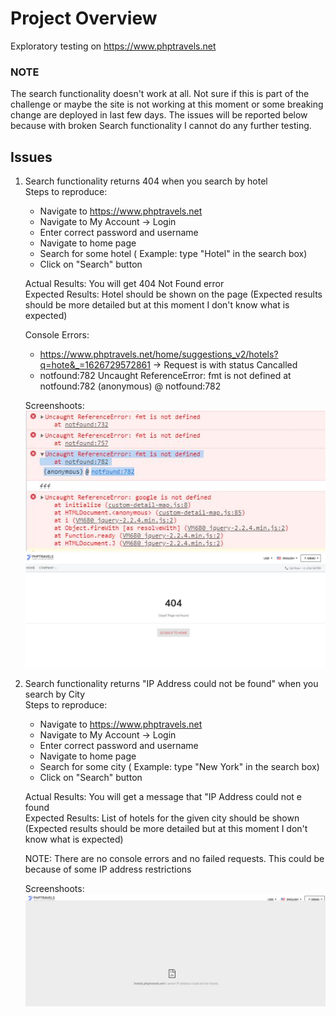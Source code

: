 
# Project Overview

Exploratory testing on https://www.phptravels.net

### NOTE

The search functionality doesn't work at all. Not sure if this is part of the challenge or maybe the site is not working at this moment or some breaking change are deployed in last few days.
The issues will be reported below because with broken Search functionality I cannot do any further testing.


## Issues

1. Search functionality returns 404 when you search by hotel<br />
    Steps to reproduce: 
    * Navigate to https://www.phptravels.net
    * Navigate to My Account -> Login
    * Enter correct password and username 
    * Navigate to home page 
    * Search for some hotel ( Example: type "Hotel" in the search box) 
    * Click on "Search" button 
    
    Actual Results: You will get 404 Not Found error<br />
    Expected Results: Hotel should be shown on the page (Expected results should be more detailed but at this moment I don't know what is expected)<br />
    
    Console Errors: 
    * https://www.phptravels.net/home/suggestions_v2/hotels?q=hote&_=1626729572861 -> Request is with status Cancalled
    * notfound:782 Uncaught ReferenceError: fmt is not defined
        at notfound:782
    (anonymous) @ notfound:782

    Screenshoots: <br />
   ![](Capture1.JPG)
   ![](Capture2.JPG)



2. Search functionality returns "IP Address could not be found" when you search by City<br />
    Steps to reproduce: 
    * Navigate to https://www.phptravels.net
    * Navigate to My Account -> Login
    * Enter correct password and username 
    * Navigate to home page 
    * Search for some city ( Example: type "New York" in the search box) 
    * Click on "Search" button 
    
    Actual Results: You will get a message that "IP Address could not e found<br />
    Expected Results: List of hotels for the given city should be shown (Expected results should be more detailed but at this moment I don't know what is expected)<br />
    
    NOTE: There are no console errors and no failed requests. This could be because of some IP address restrictions
    
    Screenshoots: <br />
    ![](Capture3.JPG)
    
